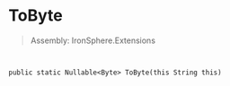 ﻿

# ToByte

> Assembly: IronSphere.Extensions



```


public static Nullable<Byte> ToByte(this String this)
```